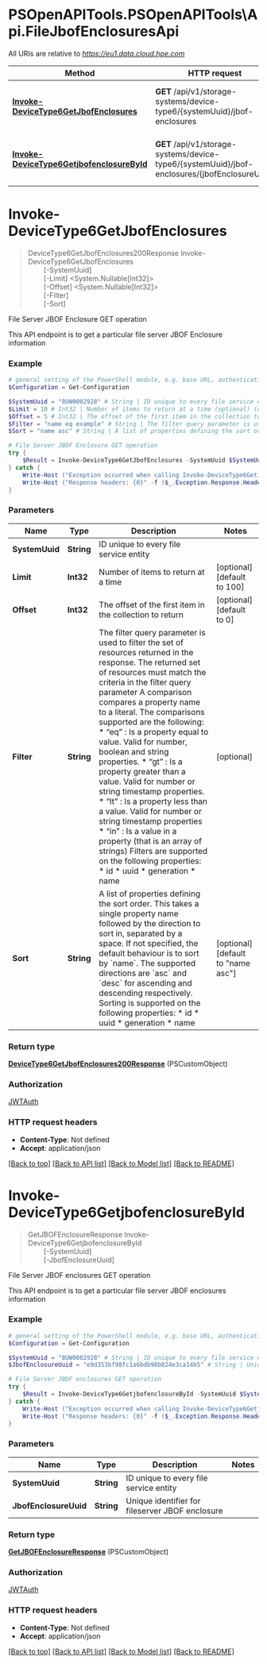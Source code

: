 # PSOpenAPITools.PSOpenAPITools\Api.FileJbofEnclosuresApi

All URIs are relative to *https://eu1.data.cloud.hpe.com*

Method | HTTP request | Description
------------- | ------------- | -------------
[**Invoke-DeviceType6GetJbofEnclosures**](FileJbofEnclosuresApi.md#Invoke-DeviceType6GetJbofEnclosures) | **GET** /api/v1/storage-systems/device-type6/{systemUuid}/jbof-enclosures | File Server JBOF Enclosure GET operation
[**Invoke-DeviceType6GetjbofenclosureById**](FileJbofEnclosuresApi.md#Invoke-DeviceType6GetjbofenclosureById) | **GET** /api/v1/storage-systems/device-type6/{systemUuid}/jbof-enclosures/{jbofEnclosureUuid} | File Server JBOF enclosures GET operation


<a id="Invoke-DeviceType6GetJbofEnclosures"></a>
# **Invoke-DeviceType6GetJbofEnclosures**
> DeviceType6GetJbofEnclosures200Response Invoke-DeviceType6GetJbofEnclosures<br>
> &nbsp;&nbsp;&nbsp;&nbsp;&nbsp;&nbsp;&nbsp;&nbsp;[-SystemUuid] <String><br>
> &nbsp;&nbsp;&nbsp;&nbsp;&nbsp;&nbsp;&nbsp;&nbsp;[-Limit] <System.Nullable[Int32]><br>
> &nbsp;&nbsp;&nbsp;&nbsp;&nbsp;&nbsp;&nbsp;&nbsp;[-Offset] <System.Nullable[Int32]><br>
> &nbsp;&nbsp;&nbsp;&nbsp;&nbsp;&nbsp;&nbsp;&nbsp;[-Filter] <String><br>
> &nbsp;&nbsp;&nbsp;&nbsp;&nbsp;&nbsp;&nbsp;&nbsp;[-Sort] <String><br>

File Server JBOF Enclosure GET operation

This API endpoint is to get a particular file server JBOF Enclosure information

### Example
```powershell
# general setting of the PowerShell module, e.g. base URL, authentication, etc
$Configuration = Get-Configuration

$SystemUuid = "8UW0002928" # String | ID unique to every file service entity
$Limit = 10 # Int32 | Number of items to return at a time (optional) (default to 100)
$Offset = 5 # Int32 | The offset of the first item in the collection to return (optional) (default to 0)
$Filter = "name eq example" # String | The filter query parameter is used to filter the set of resources returned in the response. The returned set of resources must match the criteria in the filter query parameter  A comparison compares a property name to a literal. The comparisons supported are the following: * “eq” : Is a property equal to value. Valid for number, boolean and string properties. * “gt” : Is a property greater than a value. Valid for number or string timestamp properties. * “lt” : Is a property less than a value. Valid for number or string timestamp properties * “in” : Is a value in a property (that is an array of strings)  Filters are supported on the following properties: * id * uuid * generation * name  (optional)
$Sort = "name asc" # String | A list of properties defining the sort order. This takes a single property name followed by the direction to sort in, separated by a space.  If not specified, the default behaviour is to sort by `name`. The supported directions are `asc` and `desc` for ascending and descending respectively.  Sorting is supported on the following properties: * id * uuid * generation * name  (optional) (default to "name asc")

# File Server JBOF Enclosure GET operation
try {
    $Result = Invoke-DeviceType6GetJbofEnclosures -SystemUuid $SystemUuid -Limit $Limit -Offset $Offset -Filter $Filter -Sort $Sort
} catch {
    Write-Host ("Exception occurred when calling Invoke-DeviceType6GetJbofEnclosures: {0}" -f ($_.ErrorDetails | ConvertFrom-Json))
    Write-Host ("Response headers: {0}" -f ($_.Exception.Response.Headers | ConvertTo-Json))
}
```

### Parameters

Name | Type | Description  | Notes
------------- | ------------- | ------------- | -------------
 **SystemUuid** | **String**| ID unique to every file service entity | 
 **Limit** | **Int32**| Number of items to return at a time | [optional] [default to 100]
 **Offset** | **Int32**| The offset of the first item in the collection to return | [optional] [default to 0]
 **Filter** | **String**| The filter query parameter is used to filter the set of resources returned in the response. The returned set of resources must match the criteria in the filter query parameter  A comparison compares a property name to a literal. The comparisons supported are the following: * “eq” : Is a property equal to value. Valid for number, boolean and string properties. * “gt” : Is a property greater than a value. Valid for number or string timestamp properties. * “lt” : Is a property less than a value. Valid for number or string timestamp properties * “in” : Is a value in a property (that is an array of strings)  Filters are supported on the following properties: * id * uuid * generation * name  | [optional] 
 **Sort** | **String**| A list of properties defining the sort order. This takes a single property name followed by the direction to sort in, separated by a space.  If not specified, the default behaviour is to sort by &#x60;name&#x60;. The supported directions are &#x60;asc&#x60; and &#x60;desc&#x60; for ascending and descending respectively.  Sorting is supported on the following properties: * id * uuid * generation * name  | [optional] [default to &quot;name asc&quot;]

### Return type

[**DeviceType6GetJbofEnclosures200Response**](DeviceType6GetJbofEnclosures200Response.md) (PSCustomObject)

### Authorization

[JWTAuth](../README.md#JWTAuth)

### HTTP request headers

 - **Content-Type**: Not defined
 - **Accept**: application/json

[[Back to top]](#) [[Back to API list]](../README.md#documentation-for-api-endpoints) [[Back to Model list]](../README.md#documentation-for-models) [[Back to README]](../README.md)

<a id="Invoke-DeviceType6GetjbofenclosureById"></a>
# **Invoke-DeviceType6GetjbofenclosureById**
> GetJBOFEnclosureResponse Invoke-DeviceType6GetjbofenclosureById<br>
> &nbsp;&nbsp;&nbsp;&nbsp;&nbsp;&nbsp;&nbsp;&nbsp;[-SystemUuid] <String><br>
> &nbsp;&nbsp;&nbsp;&nbsp;&nbsp;&nbsp;&nbsp;&nbsp;[-JbofEnclosureUuid] <String><br>

File Server JBOF enclosures GET operation

This API endpoint is to get a particular file server JBOF enclosures information

### Example
```powershell
# general setting of the PowerShell module, e.g. base URL, authentication, etc
$Configuration = Get-Configuration

$SystemUuid = "8UW0002928" # String | ID unique to every file service entity
$JbofEnclosureUuid = "e9d353bf98fc1a6bdb90b824e3ca14b5" # String | Unique identifier for fileserver JBOF enclosure

# File Server JBOF enclosures GET operation
try {
    $Result = Invoke-DeviceType6GetjbofenclosureById -SystemUuid $SystemUuid -JbofEnclosureUuid $JbofEnclosureUuid
} catch {
    Write-Host ("Exception occurred when calling Invoke-DeviceType6GetjbofenclosureById: {0}" -f ($_.ErrorDetails | ConvertFrom-Json))
    Write-Host ("Response headers: {0}" -f ($_.Exception.Response.Headers | ConvertTo-Json))
}
```

### Parameters

Name | Type | Description  | Notes
------------- | ------------- | ------------- | -------------
 **SystemUuid** | **String**| ID unique to every file service entity | 
 **JbofEnclosureUuid** | **String**| Unique identifier for fileserver JBOF enclosure | 

### Return type

[**GetJBOFEnclosureResponse**](GetJBOFEnclosureResponse.md) (PSCustomObject)

### Authorization

[JWTAuth](../README.md#JWTAuth)

### HTTP request headers

 - **Content-Type**: Not defined
 - **Accept**: application/json

[[Back to top]](#) [[Back to API list]](../README.md#documentation-for-api-endpoints) [[Back to Model list]](../README.md#documentation-for-models) [[Back to README]](../README.md)

